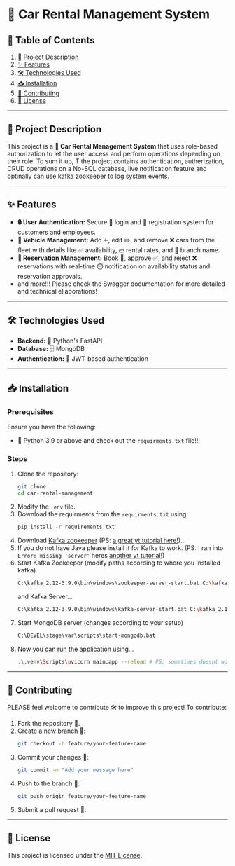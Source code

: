 # 🚗 Car Rental Management System

## 📜 Table of Contents
1. [📖 Project Description](#-project-description)
2. [✨ Features](#-features)
3. [🛠️ Technologies Used](#%EF%B8%8F-technologies-used)
4. [📥 Installation](#-installation)
5. [🤝 Contributing](#-contributing)
6. [📜 License](#-license)

---

## 📖 Project Description
This project is a **🚗 Car Rental Management System** that uses role-based authorization to let the user access and perform operations depending on their role. To sum it up, T
the project contains authentication, autherization, CRUD operations on a No-SQL database, live notification feature and optinally can use kafka zookeeper to log system events.

---

## ✨ Features
- **🔒 User Authentication:** Secure 🔑 login and 📝 registration system for customers and employees.
- **🚗 Vehicle Management:** Add ➕, edit ✏️, and remove ❌ cars from the fleet with details like ✅ availability, 💵 rental rates, and 🔧 branch name.
- **📅 Reservation Management:** Book 🛒, approve ✅, and reject ❌ reservations with real-time ⏱️ notification on availability status and reservation approvals.
- and more!!! Please check the Swagger documentation for more detailed and technical ellaborations!

---

## 🛠️ Technologies Used
- **Backend:** 🐍 Python's FastAPI
- **Database:** 🗄️ MongoDB
- **Authentication:** 🔐 JWT-based authentication

---

## 📥 Installation

### Prerequisites
Ensure you have the following:
- 🐍 Python 3.9 or above
and check out the `requirments.txt` file!!!

### Steps
1. Clone the repository:
   ```bash
   git clone 
   cd car-rental-management
   ```
2. Modify the `.env` file.
3. Download the requirments from the `requirments.txt` using:
   ```bash
   pip install -r requirements.txt
   ```
4. Download [Kafka zookeeper](https://kafka.apache.org/downloads) (PS: [a great yt tutorial here!](https://youtu.be/w6A-uDEb7JY))...
5. If you do not have Java please install it for Kafka to work. (PS: I ran into `Error: missing 'server'` heres [another yt tutorial!](https://youtu.be/EVsdfMsQxhQ))
6. Start Kafka Zookeeper (modify paths according to where you installed kafka)
   ```bash
   C:\kafka_2.12-3.9.0\bin\windows\zookeeper-server-start.bat C:\kafka_2.12-3.9.0\config\zookeeper.properties # if virtual env active please deactivate
   ```
   and Kafka Server...
   ```bash
   C:\kafka_2.12-3.9.0\bin\windows\kafka-server-start.bat C:\kafka_2.12-3.9.0\config\server.properties
   ```
7. Start MongoDB server (changes according to your setup)
   ```bash
   C:\DEVEL\stage\var\scripts\start-mongodb.bat
   ```
8. Now you can run the application using...
   ```bash
   .\.venv\Scripts\uvicorn main:app --reload # PS: sometimes doesnt work in powershell try cmd 
   ```

---

## 🤝 Contributing
PLEASE feel welcome to contribute 🛠️ to improve this project! To contribute:
1. Fork the repository 🍴.
2. Create a new branch 🌿:
   ```bash
   git checkout -b feature/your-feature-name
   ```
3. Commit your changes 📝:
   ```bash
   git commit -m "Add your message here"
   ```
4. Push to the branch 🚀:
   ```bash
   git push origin feature/your-feature-name
   ```
5. Submit a pull request 🔄.

---

## 📜 License
This project is licensed under the [MIT License](LICENSE).
